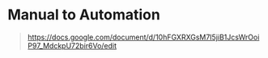 # Manual to Automation
> https://docs.google.com/document/d/10hFGXRXGsM7I5jiB1JcsWrOoiP97_MdckpU72bir6Vo/edit